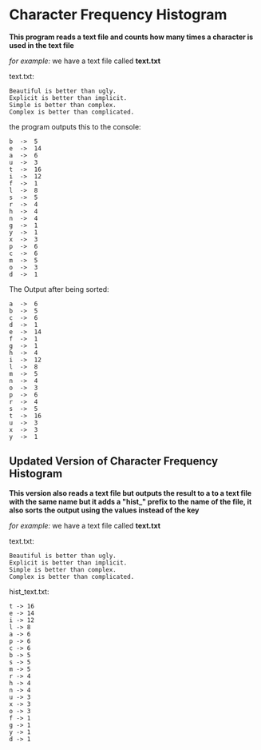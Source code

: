 # Character Frequency Histogram
**This program reads a text file and counts how many times a character is used in the text file**

*for example:*
we have a text file called **text.txt**

text.txt:

    Beautiful is better than ugly.
    Explicit is better than implicit.
    Simple is better than complex.
    Complex is better than complicated.

the program outputs this to the console:

    b  ->  5 
    e  ->  14
    a  ->  6 
    u  ->  3 
    t  ->  16
    i  ->  12
    f  ->  1 
    l  ->  8 
    s  ->  5 
    r  ->  4 
    h  ->  4 
    n  ->  4 
    g  ->  1 
    y  ->  1 
    x  ->  3 
    p  ->  6 
    c  ->  6 
    m  ->  5 
    o  ->  3 
    d  ->  1

The Output after being sorted:
 
    a  ->  6
    b  ->  5
    c  ->  6
    d  ->  1
    e  ->  14
    f  ->  1
    g  ->  1
    h  ->  4
    i  ->  12
    l  ->  8
    m  ->  5
    n  ->  4
    o  ->  3
    p  ->  6
    r  ->  4
    s  ->  5
    t  ->  16
    u  ->  3
    x  ->  3
    y  ->  1

## Updated Version of Character Frequency Histogram

**This version also reads a text file but outputs the result to a to a text file with the same name but it adds a "hist_" prefix to the name of the file, it also sorts the output using the values instead of the key**

*for example:*
we have a text file called **text.txt**

text.txt:

    Beautiful is better than ugly.
    Explicit is better than implicit.
    Simple is better than complex.
    Complex is better than complicated.

hist_text.txt:

    t -> 16
    e -> 14
    i -> 12
    l -> 8
    a -> 6
    p -> 6
    c -> 6
    b -> 5
    s -> 5
    m -> 5
    r -> 4
    h -> 4
    n -> 4
    u -> 3
    x -> 3
    o -> 3
    f -> 1
    g -> 1
    y -> 1
    d -> 1
